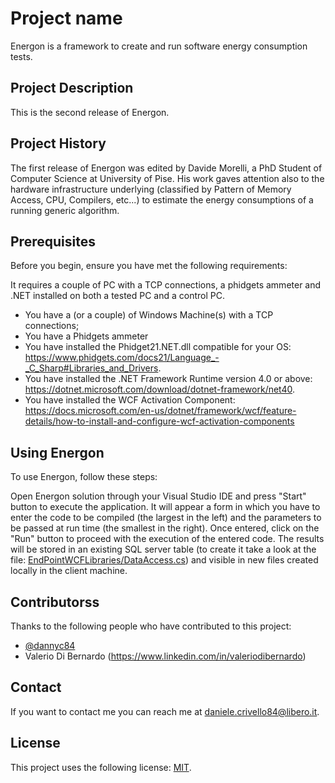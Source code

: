# Project name

Energon is a framework to create and run software energy consumption tests. 

## Project Description

This is the second release of Energon.

## Project History

The first release of Energon was edited by Davide Morelli, a PhD Student of Computer Science at University of Pise.                                                                                                                                                           His work gaves attention also to the hardware infrastructure underlying (classified by Pattern of Memory Access, CPU, Compilers, etc...) to estimate the energy consumptions of a running generic algorithm.

## Prerequisites

Before you begin, ensure you have met the following requirements:

It requires a couple of PC with a TCP connections, a phidgets ammeter and .NET installed on both a tested PC and a control PC.
* You have a (or a couple) of Windows Machine(s) with a TCP connections;
* You have a Phidgets ammeter
* You have installed the Phidget21.NET.dll compatible for your OS: https://www.phidgets.com/docs21/Language_-_C_Sharp#Libraries_and_Drivers.
* You have installed the .NET Framework Runtime version 4.0 or above: https://dotnet.microsoft.com/download/dotnet-framework/net40.
* You have installed the WCF Activation Component: https://docs.microsoft.com/en-us/dotnet/framework/wcf/feature-details/how-to-install-and-configure-wcf-activation-components

## Using Energon

To use Energon, follow these steps:

Open Energon solution through your Visual Studio IDE and press "Start" button to execute the application.
It will appear a form in which you have to enter the code to be compiled (the largest in the left) and the parameters to be passed at run time (the smallest in the right). 
Once entered, click on the "Run" button to proceed with the execution of the entered code.
The results will be stored in an existing SQL server table (to create it take a look at the file: [EndPointWCFLibraries/DataAccess.cs](EndPointWCFLibraries/DataAccess.cs)) and visible in new files created locally in the client machine.

## Contributorss

Thanks to the following people who have contributed to this project:

* [@dannyc84](https://github.com/dannyc84)
* Valerio Di Bernardo (https://www.linkedin.com/in/valeriodibernardo)

## Contact

If you want to contact me you can reach me at daniele.crivello84@libero.it.

## License

This project uses the following license: [MIT](LICENSE.md).